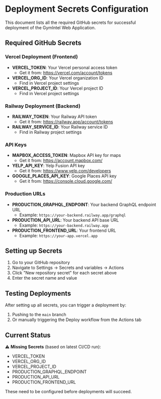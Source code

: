 # Deployment Secrets Configuration

This document lists all the required GitHub secrets for successful deployment of the GymIntel Web Application.

## Required GitHub Secrets

### Vercel Deployment (Frontend)
- **VERCEL_TOKEN**: Your Vercel personal access token
  - Get it from: https://vercel.com/account/tokens
- **VERCEL_ORG_ID**: Your Vercel organization ID
  - Find in Vercel project settings
- **VERCEL_PROJECT_ID**: Your Vercel project ID
  - Find in Vercel project settings

### Railway Deployment (Backend)
- **RAILWAY_TOKEN**: Your Railway API token
  - Get it from: https://railway.app/account/tokens
- **RAILWAY_SERVICE_ID**: Your Railway service ID
  - Find in Railway project settings

### API Keys
- **MAPBOX_ACCESS_TOKEN**: Mapbox API key for maps
  - Get it from: https://account.mapbox.com/
- **YELP_API_KEY**: Yelp Fusion API key
  - Get it from: https://www.yelp.com/developers
- **GOOGLE_PLACES_API_KEY**: Google Places API key
  - Get it from: https://console.cloud.google.com/

### Production URLs
- **PRODUCTION_GRAPHQL_ENDPOINT**: Your backend GraphQL endpoint URL
  - Example: `https://your-backend.railway.app/graphql`
- **PRODUCTION_API_URL**: Your backend API base URL
  - Example: `https://your-backend.railway.app`
- **PRODUCTION_FRONTEND_URL**: Your frontend URL
  - Example: `https://your-app.vercel.app`

## Setting up Secrets

1. Go to your GitHub repository
2. Navigate to Settings → Secrets and variables → Actions
3. Click "New repository secret" for each secret above
4. Enter the secret name and value

## Testing Deployments

After setting up all secrets, you can trigger a deployment by:
1. Pushing to the `main` branch
2. Or manually triggering the Deploy workflow from the Actions tab

## Current Status

⚠️ **Missing Secrets** (based on latest CI/CD run):
- VERCEL_TOKEN
- VERCEL_ORG_ID
- VERCEL_PROJECT_ID
- PRODUCTION_GRAPHQL_ENDPOINT
- PRODUCTION_API_URL
- PRODUCTION_FRONTEND_URL

These need to be configured before deployments will succeed.
